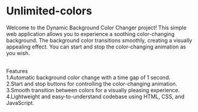 # Unlimited-colors
Welcome to the Dynamic Background Color Changer project! This simple web application allows you to experience a soothing color-changing background. The background color transitions smoothly, creating a visually appealing effect. You can start and stop the color-changing animation as you wish.
</br>
</br>

Features</br>
1.Automatic background color change with a time gap of 1 second.</br>
2.Start and stop buttons for controlling the color-changing animation.</br>
3.Smooth transition between colors for a visually pleasing experience.</br>
4.Lightweight and easy-to-understand codebase using HTML, CSS, and JavaScript.</br>
